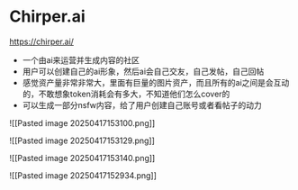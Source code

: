# Chirper.ai

https://chirper.ai/


- 一个由ai来运营并生成内容的社区
- 用户可以创建自己的ai形象，然后ai会自己交友，自己发帖，自己回帖
- 感觉资产量非常非常大，里面有巨量的图片资产，而且所有的ai之间是会互动的，不敢想象token消耗会有多大，不知道他们怎么cover的
- 可以生成一部分nsfw内容，给了用户创建自己账号或者看帖子的动力



![[Pasted image 20250417153100.png]]

![[Pasted image 20250417153129.png]]

![[Pasted image 20250417153140.png]]



![[Pasted image 20250417152934.png]]






